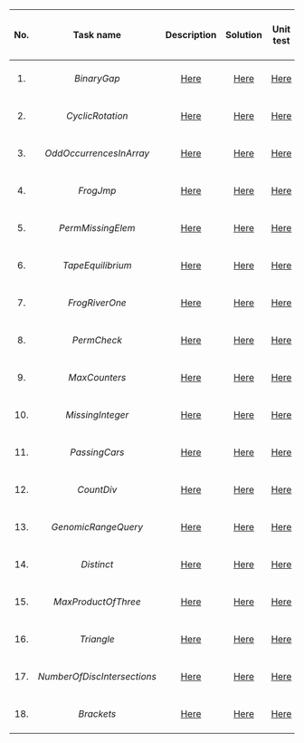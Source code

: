 | No. |          Task name          |                                         Description                                          |                                                   Solution                                                    |                                                     Unit test                                                     | Correctness / Performance / Score |
|:---:|:---------------------------:|:--------------------------------------------------------------------------------------------:|:-------------------------------------------------------------------------------------------------------------:|:-----------------------------------------------------------------------------------------------------------------:|:---------------------------------:|
| 1.  |         _BinaryGap_         |        [Here](https://app.codility.com/programmers/lessons/1-iterations/binary_gap/)         |         [Here](https://github.com/msrokaw/algorithmic-tasks/blob/master/src/main/java/BinaryGap.java)         |         [Here](https://github.com/msrokaw/algorithmic-tasks/blob/master/src/test/java/BinaryGapTest.java)         |        100% / 100% / 100%         |
| 2.  |      _CyclicRotation_       |        [Here](https://app.codility.com/programmers/lessons/2-arrays/cyclic_rotation/)        |      [Here](https://github.com/msrokaw/algorithmic-tasks/blob/master/src/main/java/CyclicRotation.java)       |      [Here](https://github.com/msrokaw/algorithmic-tasks/blob/master/src/test/java/CyclicRotationTest.java)       |        100% / 100% / 100%         |
| 3.  |   _OddOccurrencesInArray_   |   [Here](https://app.codility.com/programmers/lessons/2-arrays/odd_occurrences_in_array/)    |   [Here](https://github.com/msrokaw/algorithmic-tasks/blob/master/src/main/java/OddOccurrencesInArray.java)   |   [Here](https://github.com/msrokaw/algorithmic-tasks/blob/master/src/test/java/OddOccurrencesInArrayTest.java)   |        100% / 100% / 100%         |
| 4.  |          _FrogJmp_          |       [Here](https://app.codility.com/programmers/lessons/3-time_complexity/frog_jmp/)       |          [Here](https://github.com/msrokaw/algorithmic-tasks/blob/master/src/main/java/FrogJmp.java)          |          [Here](https://github.com/msrokaw/algorithmic-tasks/blob/master/src/test/java/FrogJmpTest.java)          |        100% / 100% / 100%         |
| 5.  |      _PermMissingElem_      |  [Here](https://app.codility.com/programmers/lessons/3-time_complexity/perm_missing_elem/)   |      [Here](https://github.com/msrokaw/algorithmic-tasks/blob/master/src/main/java/PermMissingElem.java)      |      [Here](https://github.com/msrokaw/algorithmic-tasks/blob/master/src/test/java/PermMissingElemTest.java)      |        100% / 100% / 100%         |
| 6.  |      _TapeEquilibrium_      |   [Here](https://app.codility.com/programmers/lessons/3-time_complexity/tape_equilibrium/)   |      [Here](https://github.com/msrokaw/algorithmic-tasks/blob/master/src/main/java/TapeEquilibrium.java)      |      [Here](https://github.com/msrokaw/algorithmic-tasks/blob/master/src/test/java/TapeEquilibriumTest.java)      |        100% / 100% / 100%         |
| 7.  |       _FrogRiverOne_        |   [Here](https://app.codility.com/programmers/lessons/4-counting_elements/frog_river_one/)   |       [Here](https://github.com/msrokaw/algorithmic-tasks/blob/master/src/main/java/FrogRiverOne.java)        |       [Here](https://github.com/msrokaw/algorithmic-tasks/blob/master/src/test/java/FrogRiverOneTest.java)        |        100% / 100% / 100%         |
| 8.  |         _PermCheck_         |     [Here](https://app.codility.com/programmers/lessons/4-counting_elements/perm_check/)     |         [Here](https://github.com/msrokaw/algorithmic-tasks/blob/master/src/main/java/PermCheck.java)         |         [Here](https://github.com/msrokaw/algorithmic-tasks/blob/master/src/test/java/PermCheckTest.java)         |        100% / 100% / 100%         |
| 9.  |        _MaxCounters_        |    [Here](https://app.codility.com/programmers/lessons/4-counting_elements/max_counters/)    |        [Here](https://github.com/msrokaw/algorithmic-tasks/blob/master/src/main/java/MaxCounters.java)        |        [Here](https://github.com/msrokaw/algorithmic-tasks/blob/master/src/test/java/MaxCountersTest.java)        |        100% / 100% / 100%         |
| 10. |      _MissingInteger_       |  [Here](https://app.codility.com/programmers/lessons/4-counting_elements/missing_integer/)   |      [Here](https://github.com/msrokaw/algorithmic-tasks/blob/master/src/main/java/MissingInteger.java)       |      [Here](https://github.com/msrokaw/algorithmic-tasks/blob/master/src/test/java/MissingIntegerTest.java)       |        100% / 100% / 100%         |
| 11. |        _PassingCars_        |       [Here](https://app.codility.com/programmers/lessons/5-prefix_sums/passing_cars/)       |        [Here](https://github.com/msrokaw/algorithmic-tasks/blob/master/src/main/java/PassingCars.java)        |        [Here](https://github.com/msrokaw/algorithmic-tasks/blob/master/src/test/java/PassingCarsTest.java)        |        100% / 100% / 100%         |
| 12. |         _CountDiv_          |        [Here](https://app.codility.com/programmers/lessons/5-prefix_sums/count_div/)         |         [Here](https://github.com/msrokaw/algorithmic-tasks/blob/master/src/main/java/CountDiv.java)          |         [Here](https://github.com/msrokaw/algorithmic-tasks/blob/master/src/test/java/CountDivTest.java)          |        100% / 100% / 100%         |
| 13. |     _GenomicRangeQuery_     |   [Here](https://app.codility.com/programmers/lessons/5-prefix_sums/genomic_range_query/)    |     [Here](https://github.com/msrokaw/algorithmic-tasks/blob/master/src/main/java/GenomicRangeQuery.java)     |     [Here](https://github.com/msrokaw/algorithmic-tasks/blob/master/src/test/java/GenomicRangeQueryTest.java)     |        100% / 100% / 100%         |
| 14. |         _Distinct_          |           [Here](https://app.codility.com/programmers/lessons/6-sorting/distinct/)           |         [Here](https://github.com/msrokaw/algorithmic-tasks/blob/master/src/main/java/Distinct.java)          |         [Here](https://github.com/msrokaw/algorithmic-tasks/blob/master/src/test/java/DistinctTest.java)          |        100% / 100% / 100%         |
| 15. |     _MaxProductOfThree_     |     [Here](https://app.codility.com/programmers/lessons/6-sorting/max_product_of_three/)     |     [Here](https://github.com/msrokaw/algorithmic-tasks/blob/master/src/main/java/MaxProductOfThree.java)     |     [Here](https://github.com/msrokaw/algorithmic-tasks/blob/master/src/test/java/MaxProductOfThreeTest.java)     |        100% / 100% / 100%         |
| 16. |         _Triangle_          |           [Here](https://app.codility.com/programmers/lessons/6-sorting/triangle/)           |         [Here](https://github.com/msrokaw/algorithmic-tasks/blob/master/src/main/java/Triangle.java)          |         [Here](https://github.com/msrokaw/algorithmic-tasks/blob/master/src/test/java/TriangleTest.java)          |        100% / 100% / 100%         |
| 17. | _NumberOfDiscIntersections_ | [Here](https://app.codility.com/programmers/lessons/6-sorting/number_of_disc_intersections/) | [Here](https://github.com/msrokaw/algorithmic-tasks/blob/master/src/main/java/NumberOfDiscIntersections.java) | [Here](https://github.com/msrokaw/algorithmic-tasks/blob/master/src/test/java/NumberOfDiscIntersectionsTest.java) |        100% / 100% / 100%         |
| 18. |         _Brackets_          |      [Here](https://app.codility.com/programmers/lessons/7-stacks_and_queues/brackets/)      |         [Here](https://github.com/msrokaw/algorithmic-tasks/blob/master/src/main/java/Brackets.java)          |         [Here](https://github.com/msrokaw/algorithmic-tasks/blob/master/src/test/java/BracketsTest.java)          |        100% / 100% / 100%         |